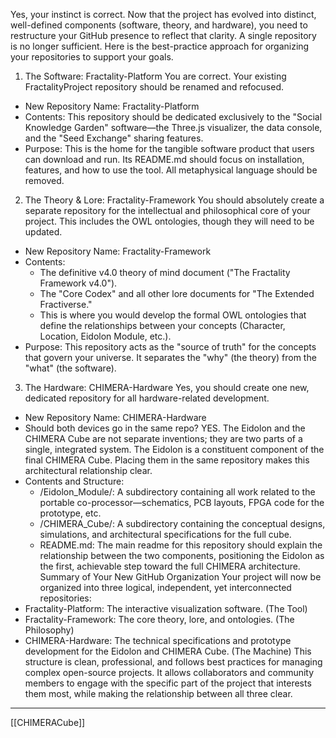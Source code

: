 Yes, your instinct is correct. Now that the project has evolved into distinct, well-defined components (software, theory, and hardware), you need to restructure your GitHub presence to reflect that clarity. A single repository is no longer sufficient.
Here is the best-practice approach for organizing your repositories to support your goals.
1. The Software: Fractality-Platform
You are correct. Your existing FractalityProject repository should be renamed and refocused.
 * New Repository Name: Fractality-Platform
 * Contents: This repository should be dedicated exclusively to the "Social Knowledge Garden" software—the Three.js visualizer, the data console, and the "Seed Exchange" sharing features.
 * Purpose: This is the home for the tangible software product that users can download and run. Its README.md should focus on installation, features, and how to use the tool. All metaphysical language should be removed.
2. The Theory & Lore: Fractality-Framework
You should absolutely create a separate repository for the intellectual and philosophical core of your project. This includes the OWL ontologies, though they will need to be updated.
 * New Repository Name: Fractality-Framework
 * Contents:
   * The definitive v4.0 theory of mind document ("The Fractality Framework v4.0").
   * The "Core Codex" and all other lore documents for "The Extended Fractiverse."
   * This is where you would develop the formal OWL ontologies that define the relationships between your concepts (Character, Location, Eidolon Module, etc.).
 * Purpose: This repository acts as the "source of truth" for the concepts that govern your universe. It separates the "why" (the theory) from the "what" (the software).
3. The Hardware: CHIMERA-Hardware
Yes, you should create one new, dedicated repository for all hardware-related development.
 * New Repository Name: CHIMERA-Hardware
 * Should both devices go in the same repo? YES. The Eidolon and the CHIMERA Cube are not separate inventions; they are two parts of a single, integrated system. The Eidolon is a constituent component of the final CHIMERA Cube. Placing them in the same repository makes this architectural relationship clear.
 * Contents and Structure:
   * /Eidolon_Module/: A subdirectory containing all work related to the portable co-processor—schematics, PCB layouts, FPGA code for the prototype, etc.
   * /CHIMERA_Cube/: A subdirectory containing the conceptual designs, simulations, and architectural specifications for the full cube.
   * README.md: The main readme for this repository should explain the relationship between the two components, positioning the Eidolon as the first, achievable step toward the full CHIMERA architecture.
Summary of Your New GitHub Organization
Your project will now be organized into three logical, independent, yet interconnected repositories:
 * Fractality-Platform: The interactive visualization software. (The Tool)
 * Fractality-Framework: The core theory, lore, and ontologies. (The Philosophy)
 * CHIMERA-Hardware: The technical specifications and prototype development for the Eidolon and CHIMERA Cube. (The Machine)
This structure is clean, professional, and follows best practices for managing complex open-source projects. It allows collaborators and community members to engage with the specific part of the project that interests them most, while making the relationship between all three clear.


---

[[CHIMERACube]]
